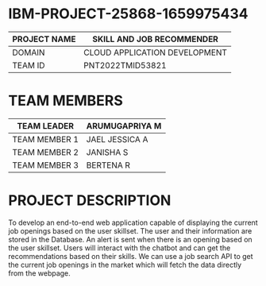 # IBM-PROJECT-25868-1659975434

|  PROJECT NAME |  SKILL AND JOB RECOMMENDER   |
| ------------- | -------------------------------|
| DOMAIN        |  CLOUD APPLICATION DEVELOPMENT |
| TEAM ID       |  PNT2022TMID53821              |

# TEAM MEMBERS 

|  TEAM LEADER     |	 ARUMUGAPRIYA M     |
|----------------  |--------------------- |
|  TEAM MEMBER 1   |  JAEL JESSICA A      |
|  TEAM MEMBER 2	 |  JANISHA S           |
|  TEAM MEMBER 3	 |  BERTENA R           |

# PROJECT DESCRIPTION
To develop an end-to-end web application capable of displaying the current job openings based on the user skillset. The user and their information are stored in the Database. An alert is sent when there is an opening based on the user skillset. Users will interact with the chatbot and can get the recommendations based on their skills. We can use a job search API to get the current job openings in the market which will fetch the data directly from the webpage.
